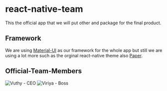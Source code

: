 # react-native-team
This the official app that we will put other and package for the final product.

## Framework
We are using [Material-UI](https://material-ui.com/) as our framework for the whole app but still we are using a lot more such as the orginal react-native theme also [Paper](https://reactnativepaper.com/).

## Official-Team-Members
![Vuthy - CEO](http://www.ligeracademy.org/wp-content/uploads/2018/10/JCL9266-1.jpg)
![Viriya - Boss](http://www.ligeracademy.org/wp-content/uploads/2018/10/JCL9266-1.jpg)
